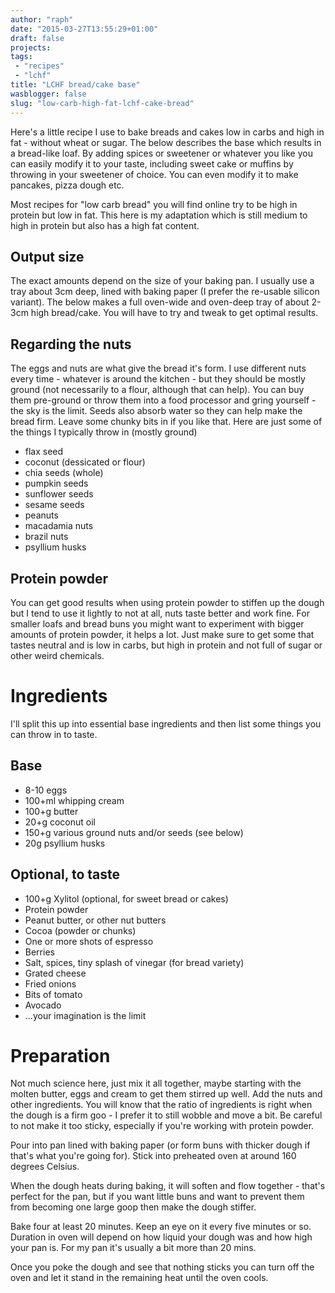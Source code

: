 ```yaml
---
author: "raph"
date: "2015-03-27T13:55:29+01:00"
draft: false
projects:
tags:
 - "recipes"
 - "lchf"
title: "LCHF bread/cake base"
wasblogger: false
slug: "low-carb-high-fat-lchf-cake-bread"
---
```

Here's a little recipe I use to bake breads and cakes low in carbs and high in fat - without wheat or sugar. The below describes the base which results in a bread-like loaf. By adding spices or sweetener or whatever you like you can easily modify it to your taste, including sweet cake or muffins by throwing in your sweetener of choice. You can even modify it to make pancakes, pizza dough etc.

Most recipes for "low carb bread" you will find online try to be high in protein but low in fat. This here is my adaptation which is still medium to high in protein but also has a high fat content.

## Output size
The exact amounts depend on the size of your baking pan. I usually use a tray about 3cm deep, lined with baking paper (I prefer the re-usable silicon variant). The below makes a full oven-wide and oven-deep tray of about 2-3cm high bread/cake. You will have to try and tweak to get optimal results. 

## Regarding the nuts
The eggs and nuts are what give the bread it's form. I use different nuts every time - whatever is around the kitchen - but they should be mostly ground (not necessarily to a flour, although that can help). You can buy them pre-ground or throw them into a food processor and gring yourself - the sky is the limit. Seeds also absorb water so they can help make the bread firm. Leave some chunky bits in if you like that. Here are just some of the things I typically throw in (mostly ground)
* flax seed
* coconut (dessicated or flour)
* chia seeds (whole)
* pumpkin seeds
* sunflower seeds
* sesame seeds
* peanuts
* macadamia nuts
* brazil nuts
* psyllium husks

## Protein powder
You can get good results when using protein powder to stiffen up the dough but I tend to use it lightly to not at all, nuts taste better and work fine. For smaller loafs and bread buns you might want to experiment with bigger amounts of protein powder, it helps a lot. Just make sure to get some that tastes neutral and is low in carbs, but high in protein and not full of sugar or other weird chemicals.

# Ingredients
I'll split this up into essential base ingredients and then list some things you can throw in to taste.

## Base
* 8-10 eggs
* 100+ml whipping cream
* 100+g butter
* 20+g coconut oil
* 150+g various ground nuts and/or seeds (see below)
* 20g psyllium husks

## Optional, to taste
* 100+g Xylitol (optional, for sweet bread or cakes)
* Protein powder
* Peanut butter, or other nut butters
* Cocoa (powder or chunks)
* One or more shots of espresso
* Berries
* Salt, spices, tiny splash of vinegar (for bread variety)
* Grated cheese
* Fried onions
* Bits of tomato
* Avocado
* ...your imagination is the limit

# Preparation
Not much science here, just mix it all together, maybe starting with the molten butter, eggs and cream to get them stirred up well. Add the nuts and other ingredients. You will know that the ratio of ingredients is right when the dough is a firm goo - I prefer it to still wobble and move a bit. Be careful to not make it too sticky, especially if you're working with protein powder. 

Pour into pan lined with baking paper (or form buns with thicker dough if that's what you're going for). Stick into preheated oven at around 160 degrees Celsius.

When the dough heats during baking, it will soften and flow together - that's perfect for the pan, but if you want little buns and want to prevent them from becoming one large goop then make the dough stiffer. 

Bake four at least 20 minutes. Keep an eye on it every five minutes or so. Duration in oven will depend on how liquid your dough was and how high your pan is. For my pan it's usually a bit more than 20 mins.

Once you poke the dough and see that nothing sticks you can turn off the oven and let it stand in the remaining heat until the oven cools.

